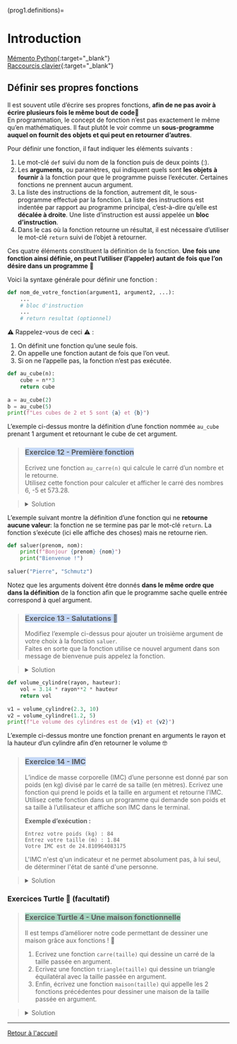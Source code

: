 (prog1.definitions)=

# Introduction

[Mémento Python](https://perso.limsi.fr/pointal/_media/python:cours:mementopython3.pdf){:target="_blank"}  
[Raccourcis clavier](https://support.apple.com/fr-ch/HT201236){:target="_blank"}

## Définir ses propres fonctions

Il est souvent utile d’écrire ses propres fonctions, **afin de ne pas avoir à écrire plusieurs fois le même bout de code**🙏  
En programmation, le concept de fonction n’est pas exactement le même qu’en mathématiques.
Il faut plutôt le voir comme un **sous-programme auquel on fournit des objets et qui peut en retourner d’autres**.

Pour définir une fonction, il faut indiquer les éléments suivants :
1. Le mot-clé `def` suivi du nom de la fonction puis de deux points (:).
2. Les **arguments**, ou paramètres, qui indiquent quels sont **les objets à fournir** à la fonction pour que le programme puisse l’exécuter. Certaines fonctions ne prennent aucun argument.
3. La liste des instructions de la fonction, autrement dit, le sous-programme effectué par la fonction. La liste des instructions est indentée par rapport au programme principal, c’est-à-dire qu’elle est **décalée à droite**. Une liste d’instruction est aussi appelée un **bloc d’instruction**.
4. Dans le cas où la fonction retourne un résultat, il est nécessaire d’utiliser le mot-clé `return` suivi de l’objet à retourner.

Ces quatre éléments constituent la définition de la fonction.
**Une fois une fonction ainsi définie, on peut l’utiliser (l’appeler) autant de fois que l’on désire dans un programme** 🤩

Voici la syntaxe générale pour définir une fonction :
```python
def nom_de_votre_fonction(argument1, argument2, ...):
	...
	# bloc d'instruction
	...
	# return resultat (optionnel)
```

⚠️ Rappelez-vous de ceci ⚠️ :
1. On définit une fonction qu’une seule fois.
2. On appelle une fonction autant de fois que l’on veut.
3. Si on ne l’appelle pas, la fonction n’est pas exécutée.

```python
def au_cube(n):
	cube = n**3
	return cube
	
a = au_cube(2)
b = au_cube(5)
print(f"Les cubes de 2 et 5 sont {a} et {b}")
```
L’exemple ci-dessus montre la définition d’une fonction nommée `au_cube` prenant 1 argument et retournant le cube de cet argument.

> ### <span style="background-color:#c6d9f7"> Exercice 12 - Première fonction </span>
>
> Ecrivez une fonction `au_carre(n)` qui calcule le carré d’un nombre et le retourne.  
> Utilisez cette fonction pour calculer et afficher le carré des nombres 6, -5 et 573.28.

> <details><summary markdown="span">Solution</summary>
> ```python
> def au_carre(n):
>     carre = n**2
>     return carre
> 
> a = au_carre(6)
> b = au_carre(-5)
> c = au_carre(573.28)
> 
> print(f"Les carrés de 6, -5 et 573.28 sont {a}, {b} et {c}")
> ```
> Evidemment, cette fonction n'est pas très utile car elle reproduit simplement l'opération `n**2`😅
> </details>

L’exemple suivant montre la définition d’une fonction qui ne **retourne aucune valeur**: la fonction ne se termine pas par le mot-clé `return`. 
La fonction s’exécute (ici elle affiche des choses) mais ne retourne rien.
```python
def saluer(prenom, nom):
	print(f"Bonjour {prenom} {nom}")
	print("Bienvenue !")
	
saluer("Pierre", "Schmutz")
```

Notez que les arguments doivent être donnés **dans le même ordre que dans la définition** de la fonction afin que le programme sache quelle entrée correspond à quel argument.

> ### <span style="background-color:#c6d9f7"> Exercice 13 - Salutations 👋 </span>
>
> Modifiez l’exemple ci-dessus pour ajouter un troisième argument de votre choix à la fonction `saluer`.  
> Faites en sorte que la fonction utilise ce nouvel argument dans son message de bienvenue puis appelez la fonction.

> <details><summary markdown="span">Solution</summary>
> ```python
> def saluer(prenom, nom, age):
> 	print(f"Bonjour {prenom} {nom} qui a {age} ans !")
> 	print("Bienvenue !")
> 	
> saluer("Pierre", "Schmutz", 34)
> ```
> </details>

```python
def volume_cylindre(rayon, hauteur):
	vol = 3.14 * rayon**2 * hauteur
	return vol
	
v1 = volume_cylindre(2.3, 10)
v2 = volume_cylindre(1.2, 5)
print(f"Le volume des cylindres est de {v1} et {v2}")
```
L’exemple ci-dessus montre une fonction prenant en arguments le rayon et la hauteur d’un cylindre afin d’en retourner le volume 🤓

> ### <span style="background-color:#c6d9f7"> Exercice 14 - IMC </span>
>
> L’indice de masse corporelle (IMC) d’une personne est donné par son poids (en kg) divisé par le carré de sa taille (en mètres).
> Ecrivez une fonction qui prend le poids et la taille en argument et retourne l’IMC.  
> Utilisez cette fonction dans un programme qui demande son poids et sa taille à l’utilisateur et affiche son IMC dans le terminal.  
> 
> **Exemple d’exécution :**
> ```
> Entrez votre poids (kg) : 84
> Entrez votre taille (m) : 1.84
> Votre IMC est de 24.810964083175
> ```
> L'IMC n'est q'un indicateur et ne permet absolument pas, à lui seul, de déterminer l'état de santé d'une personne.

> <details><summary markdown="span">Solution</summary>
> ```python
> def calcule_imc(poids, taille):
>     imc = poids / taille**2
>     return imc
> 
> poids = float(input("Entrez votre poids (kg): "))
> taille = float(input("Entrez votre taille (m): "))
> imc = calcule_imc(poids, taille)
> 
> print(f"Votre IMC est de {imc}")
> ```
> Gardez à l'esprit qu'une fois que vous avez choisi un nom pour une fonction ou une variable, vous ne pouvez pas utiliser ce nom pour une autre fonction ou variable.
> </details>

### Exercices Turtle 🐢 (facultatif)

> ### <span style="background-color:#A8D6C2"> Exercice Turtle 4 - Une maison fonctionnelle </span>
>
> Il est temps d’améliorer notre code permettant de dessiner une maison grâce aux fonctions ! 🤩
> 1. Ecrivez une fonction `carre(taille)` qui dessine un carré de la taille passée en argument.
> 2. Ecrivez une fonction `triangle(taille)` qui dessine un triangle équilatéral avec la taille passée en argument.
> 3. Enfin, écrivez une fonction `maison(taille)` qui appelle les 2 fonctions précédentes pour dessiner une maison de la taille passée en argument.

> <details><summary markdown="span">Solution</summary>
> ```python
> import turtle # Importe le module
> 
> # Fonction qui dessine un carré de taille d
> def dessine_carre(d):
>     turtle.forward(d) # Avance de 100 pixels
>     turtle.left(90) # Tourne a gauche de 90 degres
>     turtle.forward(d)
>     turtle.left(90)
>     turtle.forward(d)
>     turtle.left(90)
>     turtle.forward(d)
>     turtle.left(90)
>    
> # Fonction qui dessine un triangle de taille d
> def dessine_triangle(d):
>     turtle.forward(d) # Avance de 100 pixels
>     turtle.left(120) # Tourne a gauche de 120 degres (180-60)
>     turtle.forward(d)
>     turtle.left(120)
>     turtle.forward(d)
>     turtle.left(120)
>     
> # Fonction qui dessine une maison de taille d
> def dessine_maison(d):
>     # On dessine le carré
>     dessine_carre(d)
> 
>     # On se déplace au sommet du carré
>     turtle.left(90)
>     turtle.forward(d)
>     turtle.right(90)
> 
>     # On dessine le triangle
>     dessine_triangle(d)
> 
> d = int(input("Entrez la taille de la maison: ")) # On demande à l'utilisateur la taille de la maison
> 
> # On dessine la maison de taille d
> dessine_maison(d)
> 
> # Il est ensuite très facile de dessiner d'autres maisons de tailles variables
> turtle.up() # Permet de lever le stylo
> turtle.goto(125, 125) # Se déplace à ces coordonnées
> turtle.down() # Permet de recommencer à dessiner
> dessine_maison(d/2)
> 
> turtle.up()
> turtle.goto(-250, -250)
> turtle.down()
> dessine_maison(d*2)
> 
> turtle.done() # Termine le dessin
> ```
> </details>


---

[Retour à l'accueil](../README.md)